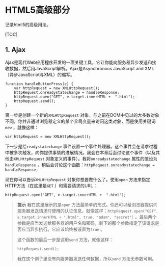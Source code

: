 # HTML5高级部分

记录html5的高级用法。

[TOC]

## 1. Ajax

Ajax是现代Web应用程序开发的一项关键工具。它让你能向服务器异步发送和接收数据，然后用JavaScript解析。Ajax是Asynchronous JavaScript and XML（异步JavaScript与XML）的缩写。

```
function handleButtonPress(e) {
    var httpRequest = new XMLHttpRequest();
    httpRequest.onreadystatechange = handleResponse;
    httpRequest.open("GET", e.target.innerHTML +  ".html");
    httpRequest.send();
}
```

第一步是创建一个新的`XMLHttpRequest` 对象。与之前在DOM中见过的大多数对象不同，你并非通过浏览器定义的某个全局变量来访问这类对象，而是使用关键词`new` ，就像这样：

```
var httpRequest = new XMLHttpRequest();
```

下一步是给`readystatechange` 事件设置一个事件处理器。这个事件会在请求过程中被多次触发，向你提供事情的进展情况。我会在本章后面讨论这个事件（以及其他由`XMLHttpRequest` 对象定义的事件）。我将`onreadystatechange` 属性的值设为`handleResponse` ，稍后会讨论这个函数：`httpRequest.onreadystatechange = handleResponse;`

现在你可以告诉`XMLHttpRequest` 对象你想要做什么了。使用`open` 方法来指定HTTP方法（在这里是`GET` ）和需要请求的URL：

```
httpRequest.open("GET", e.target.innerHTML +  ".html");
```

> **提示** 我在这里展示的是`open` 方法最简单的形式。你还可以给浏览器提供向服务器发送请求时使用的认证信息，就像这样：`httpRequest.open("GET", e.target.innerHTML + ".html", true, "adam", "secret")` 。最后两个参数是应当发送给服务器的用户名和密码。剩下的那个参数指定了该请求是否应当异步执行。它应该始终被设置为`true` 。
>
> 这个函数的最后一步是调用`send` 方法，就像这样：
>
> ```
> httpRequest.send();
> ```
>
> 我在这个例子里没有向服务器发送任何数据，所以`send` 方法无参数可用。
